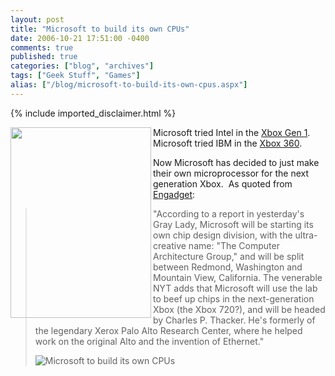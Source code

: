 ```yaml
---
layout: post
title: "Microsoft to build its own CPUs"
date: 2006-10-21 17:51:00 -0400
comments: true
published: true
categories: ["blog", "archives"]
tags: ["Geek Stuff", "Games"]
alias: ["/blog/microsoft-to-build-its-own-cpus.aspx"]
---
```

<!-- more -->
{% include imported_disclaimer.html %}
<p><img align="left" height="305" src="http://www.blogsmithmedia.com/www.engadget.com/media/2006/10/thacker.jpg" style="width: 225px; height: 305px" width="225" />Microsoft tried Intel in the <a href="http://en.wikipedia.org/wiki/Xbox" target="_blank">Xbox Gen 1</a>.&nbsp; Microsoft tried IBM in the <a href="http://en.wikipedia.org/wiki/Xbox_360" target="_blank">Xbox 360</a>.</p><p>Now Microsoft has decided to just make their own microprocessor for the next generation Xbox.&nbsp; As quoted from <a href="http://www.engadget.com/2006/10/21/microsoft-to-start-its-own-chip-design-lab-for-new-xbox/" target="_blank">Engadget</a>:</p><blockquote><p>&quot;According to a report in yesterday&#39;s Gray Lady, Microsoft will be starting its own chip design division, with the ultra-creative name: &quot;The Computer Architecture Group,&quot; and will be split between Redmond, Washington and Mountain View, California. The venerable NYT adds that Microsoft will use the lab to beef up chips in the next-generation Xbox (the Xbox 720?), and will be headed by Charles P. Thacker. He&#39;s formerly of the legendary Xerox Palo Alto Research Center, where he helped work on the original Alto and the invention of Ethernet.&quot;</p><p><img alt='Microsoft to build its own CPUs' src='http://www.blogsmithmedia.com/www.engadget.com/media/2006/10/thacker.jpg'/></p></blockquote>

